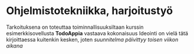 # Ohjelmistotekniikka, harjoitustyö

Tarkoituksena on toteuttaa toiminnallisuuksiltaan kurssin esimerkkisovellusta **TodoAppia** vastaava kokonaisuus
Ideointi on vielä tätä kirjoittaessa kuitenkin kesken, joten *suunnitelma päivittyy toisen viikon aikana*
 
